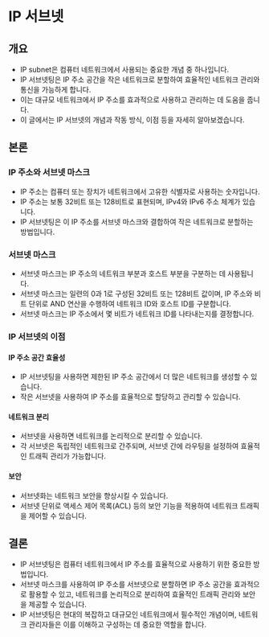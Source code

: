 
# IP 서브넷

## 개요
- IP subnet은 컴퓨터 네트워크에서 사용되는 중요한 개념 중 하나입니다. 
- IP 서브넷팅은 IP 주소 공간을 작은 네트워크로 분할하여 효율적인 네트워크 관리와 통신을 가능하게 합니다.
- 이는 대규모 네트워크에서 IP 주소를 효과적으로 사용하고 관리하는 데 도움을 줍니다.
- 이 글에서는 IP 서브넷의 개념과 작동 방식, 이점 등을 자세히 알아보겠습니다.

## 본론
### IP 주소와 서브넷 마스크
- IP 주소는 컴퓨터 또는 장치가 네트워크에서 고유한 식별자로 사용하는 숫자입니다. 
- IP 주소는 보통 32비트 또는 128비트로 표현되며, IPv4와 IPv6 주소 체계가 있습니다. 
- IP 서브넷팅은 이 IP 주소를 서브넷 마스크와 결합하여 작은 네트워크로 분할하는 방법입니다.


### 서브넷 마스크
- 서브넷 마스크는 IP 주소의 네트워크 부분과 호스트 부분을 구분하는 데 사용됩니다.
- 서브넷 마스크는 일련의 0과 1로 구성된 32비트 또는 128비트 값이며, IP 주소와 비트 단위로 AND 연산을 수행하여 네트워크 ID와 호스트 ID를 구분합니다.
- 서브넷 마스크는 IP 주소에서 몇 비트가 네트워크 ID를 나타내는지를 결정합니다.


### IP 서브넷의 이점

#### IP 주소 공간 효율성
- IP 서브넷팅을 사용하면 제한된 IP 주소 공간에서 더 많은 네트워크를 생성할 수 있습니다. 
- 작은 서브넷을 사용하여 IP 주소를 효율적으로 할당하고 관리할 수 있습니다.

#### 네트워크 분리
- 서브넷을 사용하면 네트워크를 논리적으로 분리할 수 있습니다.
- 각 서브넷은 독립적인 네트워크로 간주되며, 서브넷 간에 라우팅을 설정하여 효율적인 트래픽 관리가 가능합니다.

#### 보안
- 서브넷화는 네트워크 보안을 향상시킬 수 있습니다. 
- 서브넷 단위로 액세스 제어 목록(ACL) 등의 보안 기능을 적용하여 네트워크 트래픽을 제어할 수 있습니다.


## 결론
- IP 서브넷팅은 컴퓨터 네트워크에서 IP 주소를 효율적으로 사용하기 위한 중요한 방법입니다.
- 서브넷 마스크를 사용하여 IP 주소를 서브넷으로 분할하면 IP 주소 공간을 효과적으로 활용할 수 있고, 네트워크를 논리적으로 분리하여 효율적인 트래픽 관리와 보안을 제공할 수 있습니다.
- IP 서브넷팅은 현대의 복잡하고 대규모인 네트워크에서 필수적인 개념이며, 네트워크 관리자들은 이를 이해하고 구성하는 데 중요한 역할을 합니다.

